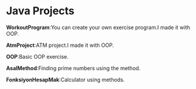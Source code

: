 <h1>Java Projects </h1>


**WorkoutProgram**:You can create your own exercise program.I made it with OOP.

**AtmProject**:ATM project.I made it with OOP.

**OOP**:Basic OOP exercise.

**AsalMethod**:Finding prime numbers using the method.

**FonksiyonHesapMak**:Calculator using methods.
